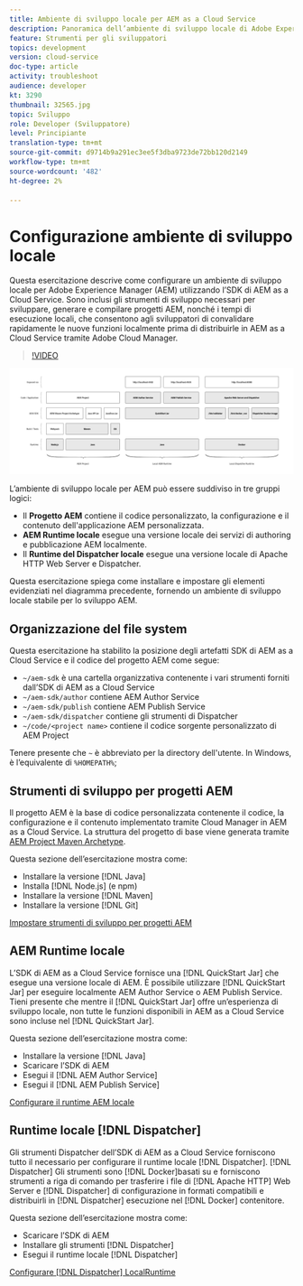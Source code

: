 ```yaml
---
title: Ambiente di sviluppo locale per AEM as a Cloud Service
description: Panoramica dell’ambiente di sviluppo locale di Adobe Experience Manager (AEM).
feature: Strumenti per gli sviluppatori
topics: development
version: cloud-service
doc-type: article
activity: troubleshoot
audience: developer
kt: 3290
thumbnail: 32565.jpg
topic: Sviluppo
role: Developer (Sviluppatore)
level: Principiante
translation-type: tm+mt
source-git-commit: d9714b9a291ec3ee5f3dba9723de72bb120d2149
workflow-type: tm+mt
source-wordcount: '482'
ht-degree: 2%

---
```



# Configurazione ambiente di sviluppo locale

Questa esercitazione descrive come configurare un ambiente di sviluppo locale per Adobe Experience Manager (AEM) utilizzando l’SDK di AEM as a Cloud Service. Sono inclusi gli strumenti di sviluppo necessari per sviluppare, generare e compilare progetti AEM, nonché i tempi di esecuzione locali, che consentono agli sviluppatori di convalidare rapidamente le nuove funzioni localmente prima di distribuirle in AEM as a Cloud Service tramite Adobe Cloud Manager.

>[!VIDEO](https://video.tv.adobe.com/v/32565/?quality=12&learn=on)

![Stack di tecnologie per l’ambiente di sviluppo locale di AEM as a Cloud Service](./assets/overview/aem-sdk-technology-stack.png)

L’ambiente di sviluppo locale per AEM può essere suddiviso in tre gruppi logici:

+ Il __Progetto AEM__ contiene il codice personalizzato, la configurazione e il contenuto dell&#39;applicazione AEM personalizzata.
+ __AEM Runtime locale__ esegue una versione locale dei servizi di authoring e pubblicazione AEM localmente.
+ Il __Runtime del Dispatcher locale__ esegue una versione locale di Apache HTTP Web Server e Dispatcher.

Questa esercitazione spiega come installare e impostare gli elementi evidenziati nel diagramma precedente, fornendo un ambiente di sviluppo locale stabile per lo sviluppo AEM.

## Organizzazione del file system

Questa esercitazione ha stabilito la posizione degli artefatti SDK di AEM as a Cloud Service e il codice del progetto AEM come segue:

+ `~/aem-sdk` è una cartella organizzativa contenente i vari strumenti forniti dall’SDK di AEM as a Cloud Service
+ `~/aem-sdk/author` contiene AEM Author Service
+ `~/aem-sdk/publish` contiene AEM Publish Service
+ `~/aem-sdk/dispatcher` contiene gli strumenti di Dispatcher
+ `~/code/<project name>` contiene il codice sorgente personalizzato di AEM Project

Tenere presente che `~` è abbreviato per la directory dell&#39;utente. In Windows, è l’equivalente di `%HOMEPATH%`;

## Strumenti di sviluppo per progetti AEM

Il progetto AEM è la base di codice personalizzata contenente il codice, la configurazione e il contenuto implementato tramite Cloud Manager in AEM as a Cloud Service. La struttura del progetto di base viene generata tramite [AEM Project Maven Archetype](https://github.com/adobe/aem-project-archetype).

Questa sezione dell’esercitazione mostra come:

+ Installare la versione [!DNL Java]
+ Installa [!DNL Node.js] (e npm)
+ Installare la versione [!DNL Maven]
+ Installare la versione [!DNL Git]

[Impostare strumenti di sviluppo per progetti AEM](./development-tools.md)

## AEM Runtime locale

L’SDK di AEM as a Cloud Service fornisce una [!DNL QuickStart Jar] che esegue una versione locale di AEM. È possibile utilizzare [!DNL QuickStart Jar] per eseguire localmente AEM Author Service o AEM Publish Service. Tieni presente che mentre il [!DNL QuickStart Jar] offre un’esperienza di sviluppo locale, non tutte le funzioni disponibili in AEM as a Cloud Service sono incluse nel [!DNL QuickStart Jar].

Questa sezione dell’esercitazione mostra come:

+ Installare la versione [!DNL Java]
+ Scaricare l’SDK di AEM
+ Esegui il [!DNL AEM Author Service]
+ Esegui il [!DNL AEM Publish Service]

[Configurare il runtime AEM locale](./aem-runtime.md)

## Runtime locale [!DNL Dispatcher]

Gli strumenti Dispatcher dell’SDK di AEM as a Cloud Service forniscono tutto il necessario per configurare il runtime locale [!DNL Dispatcher]. [!DNL Dispatcher] Gli strumenti sono  [!DNL Docker]basati su e forniscono strumenti a riga di comando per trasferire i file di  [!DNL Apache HTTP] Web Server e  [!DNL Dispatcher] di configurazione in formati compatibili e distribuirli in  [!DNL Dispatcher] esecuzione nel  [!DNL Docker] contenitore.

Questa sezione dell’esercitazione mostra come:

+ Scaricare l’SDK di AEM
+ Installare gli strumenti [!DNL Dispatcher]
+ Esegui il runtime locale [!DNL Dispatcher]

[Configurare  [!DNL Dispatcher] LocalRuntime](./dispatcher-tools.md)
